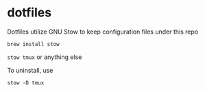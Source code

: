 # dotfiles
Dotfiles utilize GNU Stow to keep configuration files under this repo

`brew install stow`

`stow tmux` or anything else

To uninstall, use

`stow -D tmux`

